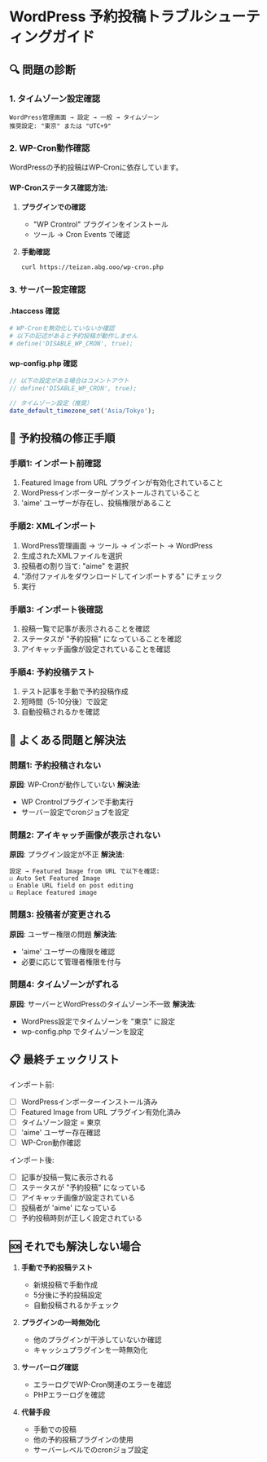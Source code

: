 # WordPress 予約投稿トラブルシューティングガイド

## 🔍 問題の診断

### 1. タイムゾーン設定確認
```
WordPress管理画面 → 設定 → 一般 → タイムゾーン
推奨設定: "東京" または "UTC+9"
```

### 2. WP-Cron動作確認
WordPressの予約投稿はWP-Cronに依存しています。

#### WP-Cronステータス確認方法:
1. **プラグインでの確認**
   - "WP Crontrol" プラグインをインストール
   - ツール → Cron Events で確認

2. **手動確認**
   ```bash
   curl https://teizan.abg.ooo/wp-cron.php
   ```

### 3. サーバー設定確認

#### .htaccess 確認
```apache
# WP-Cronを無効化していないか確認
# 以下の記述があると予約投稿が動作しません
# define('DISABLE_WP_CRON', true);
```

#### wp-config.php 確認
```php
// 以下の設定がある場合はコメントアウト
// define('DISABLE_WP_CRON', true);

// タイムゾーン設定（推奨）
date_default_timezone_set('Asia/Tokyo');
```

## 🔧 予約投稿の修正手順

### 手順1: インポート前確認
1. Featured Image from URL プラグインが有効化されていること
2. WordPressインポーターがインストールされていること
3. 'aime' ユーザーが存在し、投稿権限があること

### 手順2: XMLインポート
1. WordPress管理画面 → ツール → インポート → WordPress
2. 生成されたXMLファイルを選択
3. 投稿者の割り当て: "aime" を選択
4. "添付ファイルをダウンロードしてインポートする" にチェック
5. 実行

### 手順3: インポート後確認
1. 投稿一覧で記事が表示されることを確認
2. ステータスが "予約投稿" になっていることを確認
3. アイキャッチ画像が設定されていることを確認

### 手順4: 予約投稿テスト
1. テスト記事を手動で予約投稿作成
2. 短時間（5-10分後）で設定
3. 自動投稿されるかを確認

## 🚨 よくある問題と解決法

### 問題1: 予約投稿されない
**原因**: WP-Cronが動作していない
**解決法**: 
- WP Crontrolプラグインで手動実行
- サーバー設定でcronジョブを設定

### 問題2: アイキャッチ画像が表示されない
**原因**: プラグイン設定が不正
**解決法**:
```
設定 → Featured Image from URL で以下を確認:
☑ Auto Set Featured Image
☑ Enable URL field on post editing  
☑ Replace featured image
```

### 問題3: 投稿者が変更される
**原因**: ユーザー権限の問題
**解決法**:
- 'aime' ユーザーの権限を確認
- 必要に応じて管理者権限を付与

### 問題4: タイムゾーンがずれる
**原因**: サーバーとWordPressのタイムゾーン不一致
**解決法**:
- WordPress設定でタイムゾーンを "東京" に設定
- wp-config.php でタイムゾーンを設定

## 📋 最終チェックリスト

インポート前:
- [ ] WordPressインポーターインストール済み
- [ ] Featured Image from URL プラグイン有効化済み
- [ ] タイムゾーン設定 = 東京
- [ ] 'aime' ユーザー存在確認
- [ ] WP-Cron動作確認

インポート後:
- [ ] 記事が投稿一覧に表示される
- [ ] ステータスが "予約投稿" になっている
- [ ] アイキャッチ画像が設定されている
- [ ] 投稿者が 'aime' になっている
- [ ] 予約投稿時刻が正しく設定されている

## 🆘 それでも解決しない場合

1. **手動で予約投稿テスト**
   - 新規投稿で手動作成
   - 5分後に予約投稿設定
   - 自動投稿されるかチェック

2. **プラグインの一時無効化**
   - 他のプラグインが干渉していないか確認
   - キャッシュプラグインを一時無効化

3. **サーバーログ確認**
   - エラーログでWP-Cron関連のエラーを確認
   - PHPエラーログを確認

4. **代替手段**
   - 手動での投稿
   - 他の予約投稿プラグインの使用
   - サーバーレベルでのcronジョブ設定
